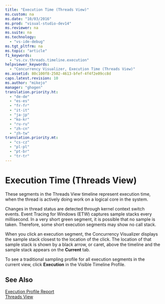```yaml
---
title: "Execution Time (Threads View)"
ms.custom: na
ms.date: "10/03/2016"
ms.prod: "visual-studio-dev14"
ms.reviewer: na
ms.suite: na
ms.technology: 
  - "vs-ide-debug"
ms.tgt_pltfrm: na
ms.topic: "article"
f1_keywords: 
  - "vs.cv.threads.timeline.execution"
helpviewer_keywords: 
  - "Concurrency Visualizer, Execution Time (Threads View)"
ms.assetid: 80c100f8-2502-4613-bfef-4f4f2e09cc8d
caps.latest.revision: 10
ms.author: "mikejo"
manager: "ghogen"
translation.priority.ht: 
  - "de-de"
  - "es-es"
  - "fr-fr"
  - "it-it"
  - "ja-jp"
  - "ko-kr"
  - "ru-ru"
  - "zh-cn"
  - "zh-tw"
translation.priority.mt: 
  - "cs-cz"
  - "pl-pl"
  - "pt-br"
  - "tr-tr"
---
```

# Execution Time (Threads View)
These segments in the Threads View timeline represent execution time, when the thread is actively doing work on a logical core in the system.  
  
 Changes in thread status are detected through kernel context switch events. Event Tracing for Windows (ETW) captures sample stacks every millisecond. In a very short green segment, it is possible that no sample is taken. Therefore, some short execution segments may show no call stack.  
  
 When you click an execution segment, the Concurrency Visualizer displays the sample stack closest to the location of the click. The location of that sample stack is shown by a black arrow, or caret, above the timeline and the sample stack appears on the **Current** tab.  
  
 To see a traditional sampling profile for all execution segments in the current view, click **Execution** in the Visible Timeline Profile.  
  
## See Also  
 [Execution Profile Report](../VS_IDE/execution-profile-report.md)   
 [Threads View](../VS_IDE/threads-view--parallel-performance-.md)